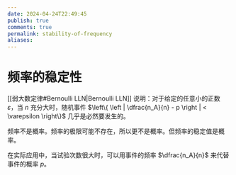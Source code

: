 ```yaml
---
date: 2024-04-24T22:49:45
publish: true
comments: true
permalink: stability-of-frequency
aliases:
---
```


# 频率的稳定性

[[弱大数定律#Bernoulli LLN|Bernoulli LLN]] 说明：对于给定的任意小的正数 $\varepsilon$，当 $n$ 充分大时，随机事件 $\left\{ \left | \dfrac{n_A}{n} - p \right | < \varepsilon \right\}$ 几乎是必然要发生的。

频率不是概率。频率的极限可能不存在，所以更不是概率。但频率的稳定值是概率。

在实际应用中，当试验次数很大时，可以用事件的频率 $\dfrac{n_A}{n}$ 来代替事件的概率 $p$。
